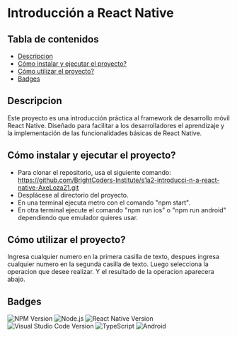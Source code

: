 # Introducción a React Native

## Tabla de contenidos
- [Descripcion](#Descripcion)
- [Cómo instalar y ejecutar el proyecto?](#Cómoinstalaryejecutarelproyecto?)
- [Cómo utilizar el proyecto?](#Cómoutilizarelproyecto?)
- [Badges](#Badges)

## Descripcion

Este proyecto es una introducción práctica al framework de desarrollo móvil React Native. Diseñado para facilitar a los desarrolladores el aprendizaje y la implementación de las funcionalidades básicas de React Native.

## Cómo instalar y ejecutar el proyecto?

- Para clonar el repositorio, usa el siguiente comando: https://github.com/BrightCoders-Institute/s1a2-introducci-n-a-react-native-AxeLoza21.git
- Desplácese al directorio del proyecto.
- En una terminal ejecuta metro con el comando "npm start".
- En otra terminal ejecute el comando "npm run ios" o "npm run android" dependiendo que emulador quieres usar.

## Cómo utilizar el proyecto?

Ingresa cualquier numero en la primera casilla de texto, despues ingresa cualquier numero en la segunda casilla de texto. Luego selecciona la operacion que desee realizar. Y el resultado de la operacion aparecera abajo.

## Badges

![NPM Version](https://img.shields.io/npm/v/npm)
![Node.js](https://img.shields.io/badge/Node.js-43853D?style=for-the-badge&logo=node.js&logoColor=white)
![React Native Version](https://img.shields.io/badge/React_Native-20232A?style=for-the-badge&logo=react&logoColor=61DAFB)
![Visual Studio Code Version](https://img.shields.io/badge/Visual_Studio_Code-0078D4?style=for-the-badge&logo=visual%20studio%20code&logoColor=white)
![TypeScript](https://img.shields.io/badge/TypeScript-007ACC?style=for-the-badge&logo=typescript&logoColor=white)
![Android](https://img.shields.io/badge/Android-3DDC84?style=for-the-badge&logo=android&logoColor=white)
